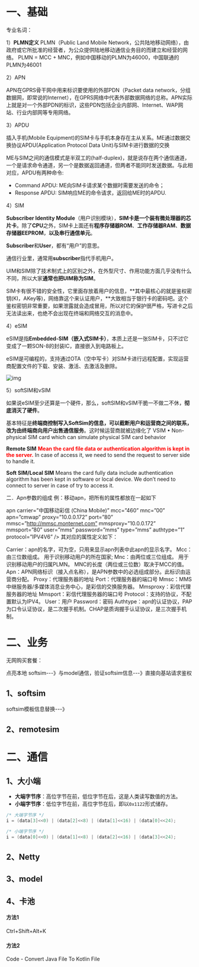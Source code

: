 # 一、基础

专业名词：

1）**PLMN定义**
PLMN（Public Land Mobile Network，公共陆地移动网络），由政府或它所批准的经营者，为公众提供陆地移动通信业务目的而建立和经营的网络。
PLMN = MCC + MNC，例如中国移动的PLMN为46000，中国联通的PLMN为46001

2）APN

APN在GPRS骨干网中用来标识要使用的外部PDN（Packet data network，分组数据网，即常说的Internet），在GPRS网络中代表外部数据网络的总称。APN实际上就是对一个外部PDN的标识，这些PDN包括企业内部网、Internet、WAP网站、行业内部网等专用网络。

3）APDU

插入手机(Mobile Equipment)的SIM卡与手机本身存在主从关系。ME通过数据交换协议APDU(Application Protocol Data Unit)与SIM卡进行数据的交换

ME与SIM之间的通信模式是半双工的(half-duplex)，就是说存在两个通信通道，一个是请求命令通道，另一个是数据返回通道，但两者不能同时发送数据。与此相对应，APDU有两种命令:

- Command APDU: ME向SIM卡请求某个数据时需要发送的命令；
- Response APDU: SIM响应ME的命令请求，返回给ME时的APDU.

4）SIM

**Subscriber Identity Module**（用户识别模块），**SIM卡是一个装有微处理器的芯片卡**。除了**CPU**之外，SIM卡上面还有**程序存储器ROM**、**工作存储器RAM**、**数据存储器EEPROM**，**以及串行通信单元**。

**Subscriber**和**User**，都有“用户”的意思。

通信行业里，通常用**subscriber**指代手机用户。

UIM和SIM除了技术制式上的区别之外，在外型尺寸、作用功能方面几乎没有什么不同，所以大家**通常也把UIM称为SIM**。

 SIM卡有很不错的安全性，它里面存放着用户的信息，**其中最核心的就是鉴权密钥(KI，AKey等)，网络靠这个来认证用户，**大致相当于银行卡的密码吧。这个鉴权密钥非常重要，如果泄露就会造成冒用，所以对它的保护很严格，写进卡之后无法读出来，也绝不会出现在终端和网络交互的消息中。



4）eSIM

eSIM是指**Embedded-SIM（嵌入式SIM卡）**，本质上还是一张SIM卡，只不过它变成了一颗SON-8的封装IC，直接嵌入到电路板上。

eSIM是可编程的，支持通过OTA（空中写卡）对SIM卡进行远程配置，实现运营商配置文件的下载、安装、激活、去激活及删除。

![img](https://pic3.zhimg.com/80/v2-d6324ce3c2b5e8711ee1b626ef99ef22_hd.jpg)



5）softSIM和vSIM

如果说eSIM至少还算是一个硬件，那么，softSIM和vSIM干脆一不做二不休，**彻底消灭了硬件**。

 基本特征是**终端商控制写入SoftSim的信息，可以截断用户和运营商之间的联系，改为由终端商向用户出售通信服务**。这时候运营商就被边缘化了
VSIM
• Non-physical SIM card which can simulate physical
SIM card behavior

**Remote SIM**
**<span style="color:red">Mean the card file data or authentication algorithm is kept in the server.</span>** In case of access it, we need to send the request to server side to handle it.

**Soft SIM/Local SIM**
Means the card fully data include authentication algorithm has been kept in software or local device. We don’t need to connect to server in case of try to access it.



二．Apn参数的组成
例：移动apn，把所有的属性都放在一起如下

apn carrier=”中国移动彩信 (China Mobile)”
mcc=”460”
mnc=”00”
apn=”cmwap”
proxy=”10.0.0.172”
port=”80”
mmsc=”http://mmsc.monternet.com”
mmsproxy=”10.0.0.172”
mmsport=”80”
user=”mms”
password=”mms”
type=”mms”
authtype=”1”
protocol=”IPV4V6”
/>
其对应的属性定义如下：

Carrier：apn的名字，可为空，只用来显示apn列表中此apn的显示名字。
Mcc：由三位数组成。 用于识别移动用户的所在国家;
Mnc：由两位或三位组成。 用于识别移动用户的归属PLMN。 MNC的长度（两位或三位数）取决于MCC的值。
Apn：APN网络标识（接入点名称），是APN参数中的必选组成部分。此标识由运营商分配。
Proxy：代理服务器的地址
Port：代理服务器的端口号
Mmsc：MMS中继服务器/多媒体消息业务中心，是彩信的交换服务器。
Mmsproxy：彩信代理服务器的地址
Mmsport：彩信代理服务器的端口号
Protocol：支持的协议，不配置默认为IPV4。
User：用户
Password：密码
Authtype：apn的认证协议，PAP为口令认证协议，是二次握手机制。CHAP是质询握手认证协议，是三次握手机制。


# 二、业务

无网购买套餐：

点亮本地 softsim---》与model通信，验证softsim信息---》直接向基站请求鉴权

## 1、softsim

softsim模板信息替换---》



## 2、remotesim







# 二、通信

## 1、大小端

- **大端字节序**：高位字节在前，低位字节在后，这是人类读写数值的方法。
- **小端字节序**：低位字节在前，高位字节在后，即以`0x1122`形式储存。

```java 
/* 大端字节序 */
i = (data[3]<<0) | (data[2]<<8) | (data[1]<<16) | (data[0]<<24);

/* 小端字节序 */
i = (data[0]<<0) | (data[1]<<8) | (data[2]<<16) | (data[3]<<24);
```





## 2、Netty







## 3、model





## 4、卡池







#### 方法1

Ctrl+Shift+Alt+K

#### 方法2

Code - Convert Java File To Kotlin File